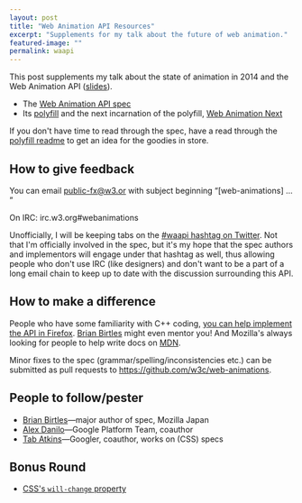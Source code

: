 ```yaml
---
layout: post
title: "Web Animation API Resources"
excerpt: "Supplements for my talk about the future of web animation."
featured-image: ""
permalink: waapi
---
```


This post supplements my talk about the state of animation in 2014 and the Web Animation API ([slides](http://www.slideshare.net/CrowChick/state-of-the-animation-2014)).

* The [Web Animation API spec](http://w3c.github.io/web-animations/)
* Its [polyfill](https://github.com/web-animations/web-animations-js) and the next incarnation of the polyfill, [Web Animation Next](https://github.com/web-animations/web-animations-next)

If you don't have time to read through the spec, have a read through the [polyfill readme](https://github.com/web-animations/web-animations-js#readme) to get an idea for the goodies in store.

## How to give feedback
You can email <public-fx@w3.or> with subject beginning &ldquo;[web-animations] &hellip; &rdquo;

On IRC:
irc.w3.org#webanimations

Unofficially, I will be keeping tabs on the [#waapi hashtag on Twitter](https://twitter.com/search?q=%23waapi&src=typd). Not that I'm officially involved in the spec, but it's my hope that the spec authors and implementors will engage under that hashtag as well, thus allowing people who don't use IRC (like designers) and don't want to be a part of a long email chain to keep up to date with the discussion surrounding this API.

## How to make a difference
People who have some familiarity with C++ coding, [you can help implement the API in Firefox](https://developer.mozilla.org/en-US/docs/Introduction). [Brian Birtles](bbirtles@mozilla.com) might even mentor you! And Mozilla's always looking for people to help write docs on [MDN](https://developer.mozilla.org).

Minor fixes to the spec (grammar/spelling/inconsistencies etc.) can be submitted as pull requests to <https://github.com/w3c/web-animations>.

## People to follow/pester
* [Brian Birtles](https://twitter.com/brianskold)&mdash;major author of spec, Mozilla Japan
* [Alex Danilo](https://twitter.com/alexanderdanilo)&mdash;Google Platform Team, coauthor
* [Tab Atkins](https://twitter.com/tabatkins)&mdash;Googler, coauthor, works on (CSS) specs

## Bonus Round
* [CSS's `will-change` property](https://dev.opera.com/articles/css-will-change-property/)